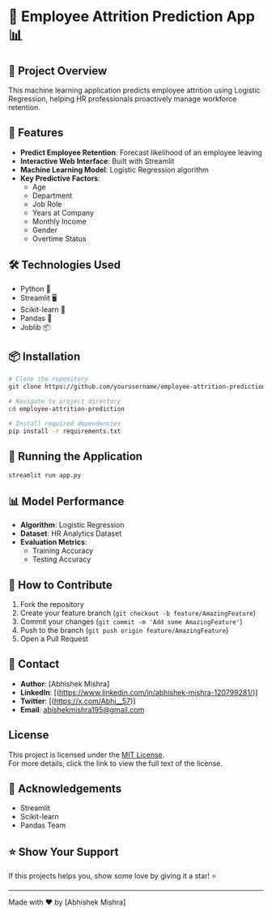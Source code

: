 # 👥 Employee Attrition Prediction App 📊

## 🚀 Project Overview

This machine learning application predicts employee attrition using Logistic Regression, helping HR professionals proactively manage workforce retention.

## 🌟 Features

- **Predict Employee Retention**: Forecast likelihood of an employee leaving
- **Interactive Web Interface**: Built with Streamlit
- **Machine Learning Model**: Logistic Regression algorithm
- **Key Predictive Factors**:
  - Age
  - Department
  - Job Role
  - Years at Company
  - Monthly Income
  - Gender
  - Overtime Status

## 🛠 Technologies Used

- Python 🐍
- Streamlit 🖥️
- Scikit-learn 🤖
- Pandas 🐼
- Joblib 📦

## 📦 Installation

```bash
# Clone the repository
git clone https://github.com/yourusername/employee-attrition-prediction.git

# Navigate to project directory
cd employee-attrition-prediction

# Install required dependencies
pip install -r requirements.txt
```

## 🚀 Running the Application

```bash
streamlit run app.py
```

## 📊 Model Performance

- **Algorithm**: Logistic Regression
- **Dataset**: HR Analytics Dataset
- **Evaluation Metrics**:
  - Training Accuracy
  - Testing Accuracy

## 🤝 How to Contribute

1. Fork the repository
2. Create your feature branch (`git checkout -b feature/AmazingFeature`)
3. Commit your changes (`git commit -m 'Add some AmazingFeature'`)
4. Push to the branch (`git push origin feature/AmazingFeature`)
5. Open a Pull Request

## 📧 Contact

- **Author**: [Abhishek Mishra]
- **LinkedIn**: [(https://www.linkedin.com/in/abhishek-mishra-120799281/)]
- **Twitter**: [(https://x.com/Abhi__57)]
- **Email**: abishekmishra195@gmail.com

## License

This project is licensed under the [MIT License](./LICENSE).  
For more details, click the link to view the full text of the license.

## 🙌 Acknowledgements

- Streamlit
- Scikit-learn
- Pandas Team

## ⭐ Show Your Support

If this projects helps you, show some love by giving it a star! ⭐

---
Made with ❤️ by [Abhishek Mishra]

